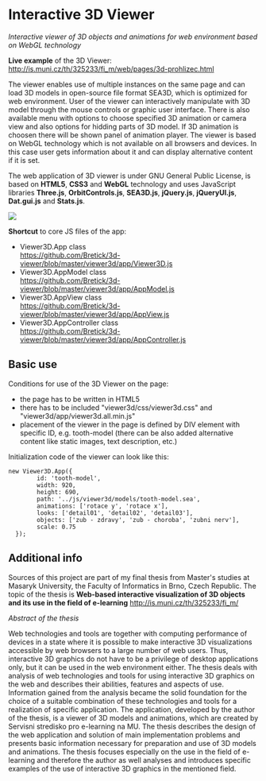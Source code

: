 Interactive 3D Viewer
==

*Interactive viewer of 3D objects and animations for web environment based on WebGL technology*

**Live example** of the 3D Viewer: http://is.muni.cz/th/325233/fi_m/web/pages/3d-prohlizec.html

The viewer enables use of multiple instances on the same page and can load 3D models in open-source file format SEA3D, which is optimized for web environment. User of the viewer can interactively manipulate with 3D model through the mouse controls or graphic user interface. There is also available menu with options to choose specified 3D animation or camera view and also options for hidding parts of 3D model. If 3D animation is choosen there will be shown panel of animation player. The viewer is based on WebGL technology which is not available on all browsers and devices. In this case user gets information about it and can display alternative content if it is set.

The web application of 3D viewer is under GNU General Public License, is based on **HTML5**, **CSS3** and **WebGL** technology and uses JavaScript libraries **Three.js**, **OrbitControls.js**, **SEA3D.js**, **jQuery.js**, **jQueryUI.js**, **Dat.gui.js** and **Stats.js**.   

<img src="http://www.bretick.cz/uploads/images/work01/2014-05-interaktivni-3d-prohlizec-ukazka05.jpg" /> 

**Shortcut** to core JS files of the app:
* Viewer3D.App class<br /> 
https://github.com/Bretick/3d-viewer/blob/master/viewer3d/app/Viewer3D.js 
* Viewer3D.AppModel class<br /> 
https://github.com/Bretick/3d-viewer/blob/master/viewer3d/app/AppModel.js 
* Viewer3D.AppView class<br /> 
https://github.com/Bretick/3d-viewer/blob/master/viewer3d/app/AppView.js
* Viewer3D.AppController class<br />
https://github.com/Bretick/3d-viewer/blob/master/viewer3d/app/AppController.js


Basic use
--

Conditions for use of the 3D Viewer on the page:
* the page has to be written in HTML5
* there has to be included "viewer3d/css/viewer3d.css" and "viewer3d/app/viewer3d.all.min.js" 
* placement of the viewer in the page is defined by DIV element with specific ID, e.g. tooth-model (there can be also added alternative content like static images, text description, etc.)

Initialization code of the viewer can look like this:
```
new Viewer3D.App({
		id: 'tooth-model',
		width: 920,
		height: 690,
		path: '../js/viewer3d/models/tooth-model.sea',
		animations: ['rotace y', 'rotace x'],
		looks: ['detail01', 'detail02', 'detail03'],
		objects: ['zub - zdravy', 'zub - choroba', 'zubni nerv'],
		scale: 0.75
  });
```


Additional info
--
Sources of this project are part of my final thesis from Master's studies at Masaryk University, the Faculty of Informatics in Brno, Czech Republic. The topic of the thesis is **Web-based interactive visualization of 3D objects and its use in the field of e-learning** http://is.muni.cz/th/325233/fi_m/

*Abstract of the thesis*

Web technologies and tools are together with computing performance of devices in a state where it is possible to make interactive 3D visualizations accessible by web browsers to a large number of web users. Thus, interactive 3D graphics do not have to be a privilege of desktop applications only, but it can be used in the web environment either. The thesis deals with analysis of web technologies and tools for using interactive 3D graphics on the web and describes their abilities, features and aspects of use. Information gained from the analysis became the solid foundation for the choice of a suitable combination of these technologies and tools for a realization of specific application. The application, developed by the author of the thesis, is a viewer of 3D models and animations, which are created by Servisni stredisko pro e-learning na MU. The thesis describes the design of the web application and solution of main implementation problems and presents basic information necessary for preparation and use of 3D models and animations. The thesis focuses especially on the use in the field of e-learning and therefore the author as well analyses and introduces specific examples of the use of interactive 3D graphics in the mentioned field.


